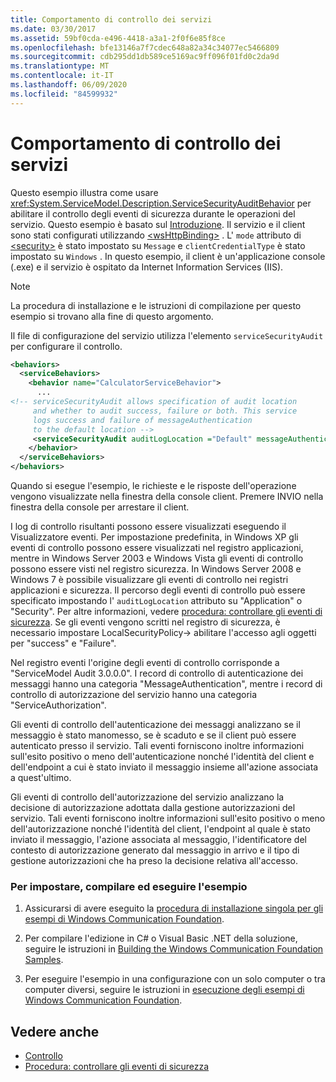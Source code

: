 ```yaml
---
title: Comportamento di controllo dei servizi
ms.date: 03/30/2017
ms.assetid: 59bf0cda-e496-4418-a3a1-2f0f6e85f8ce
ms.openlocfilehash: bfe13146a7f7cdec648a82a34c34077ec5466809
ms.sourcegitcommit: cdb295dd1db589ce5169ac9ff096f01fd0c2da9d
ms.translationtype: MT
ms.contentlocale: it-IT
ms.lasthandoff: 06/09/2020
ms.locfileid: "84599932"
---
```

# <a name="service-auditing-behavior"></a>Comportamento di controllo dei servizi
Questo esempio illustra come usare <xref:System.ServiceModel.Description.ServiceSecurityAuditBehavior> per abilitare il controllo degli eventi di sicurezza durante le operazioni del servizio. Questo esempio è basato sul [Introduzione](getting-started-sample.md). Il servizio e il client sono stati configurati utilizzando [\<wsHttpBinding>](../../configure-apps/file-schema/wcf/wshttpbinding.md) . L' `mode` attributo di [\<security>](../../configure-apps/file-schema/wcf/security-of-custombinding.md) è stato impostato su `Message` e `clientCredentialType` è stato impostato su `Windows` . In questo esempio, il client è un'applicazione console (.exe) e il servizio è ospitato da Internet Information Services (IIS).  
  
> [!NOTE]
> La procedura di installazione e le istruzioni di compilazione per questo esempio si trovano alla fine di questo argomento.  
  
 Il file di configurazione del servizio utilizza l'elemento `serviceSecurityAudit` per configurare il controllo.  
  
```xml  
<behaviors>  
  <serviceBehaviors>  
    <behavior name="CalculatorServiceBehavior">  
      ...  
<!-- serviceSecurityAudit allows specification of audit location   
     and whether to audit success, failure or both. This service   
     logs success and failure of messageAuthentication   
     to the default location -->  
     <serviceSecurityAudit auditLogLocation ="Default" messageAuthenticationAuditLevel = "SuccessOrFailure" />  
    </behavior>  
  </serviceBehaviors>  
</behaviors>  
```  
  
 Quando si esegue l'esempio, le richieste e le risposte dell'operazione vengono visualizzate nella finestra della console client. Premere INVIO nella finestra della console per arrestare il client.  
  
 I log di controllo risultanti possono essere visualizzati eseguendo il Visualizzatore eventi. Per impostazione predefinita, in Windows XP gli eventi di controllo possono essere visualizzati nel registro applicazioni, mentre in Windows Server 2003 e Windows Vista gli eventi di controllo possono essere visti nel registro sicurezza. In Windows Server 2008 e Windows 7 è possibile visualizzare gli eventi di controllo nei registri applicazioni e sicurezza. Il percorso degli eventi di controllo può essere specificato impostando l' `auditLogLocation` attributo su "Application" o "Security". Per altre informazioni, vedere [procedura: controllare gli eventi di sicurezza](../feature-details/how-to-audit-wcf-security-events.md). Se gli eventi vengono scritti nel registro di sicurezza, è necessario impostare LocalSecurityPolicy-> abilitare l'accesso agli oggetti per "success" e "Failure".  
  
 Nel registro eventi l'origine degli eventi di controllo corrisponde a "ServiceModel Audit 3.0.0.0". I record di controllo di autenticazione dei messaggi hanno una categoria "MessageAuthentication", mentre i record di controllo di autorizzazione del servizio hanno una categoria "ServiceAuthorization".  
  
 Gli eventi di controllo dell'autenticazione dei messaggi analizzano se il messaggio è stato manomesso, se è scaduto e se il client può essere autenticato presso il servizio. Tali eventi forniscono inoltre informazioni sull'esito positivo o meno dell'autenticazione nonché l'identità del client e dell'endpoint a cui è stato inviato il messaggio insieme all'azione associata a quest'ultimo.  
  
 Gli eventi di controllo dell'autorizzazione del servizio analizzano la decisione di autorizzazione adottata dalla gestione autorizzazioni del servizio. Tali eventi forniscono inoltre informazioni sull'esito positivo o meno dell'autorizzazione nonché l'identità del client, l'endpoint al quale è stato inviato il messaggio, l'azione associata al messaggio, l'identificatore del contesto di autorizzazione generato dal messaggio in arrivo e il tipo di gestione autorizzazioni che ha preso la decisione relativa all'accesso.  
  
### <a name="to-set-up-build-and-run-the-sample"></a>Per impostare, compilare ed eseguire l'esempio  
  
1. Assicurarsi di avere eseguito la [procedura di installazione singola per gli esempi di Windows Communication Foundation](one-time-setup-procedure-for-the-wcf-samples.md).  
  
2. Per compilare l'edizione in C# o Visual Basic .NET della soluzione, seguire le istruzioni in [Building the Windows Communication Foundation Samples](building-the-samples.md).  
  
3. Per eseguire l'esempio in una configurazione con un solo computer o tra computer diversi, seguire le istruzioni in [esecuzione degli esempi di Windows Communication Foundation](running-the-samples.md).  
  
## <a name="see-also"></a>Vedere anche

- [Controllo](../feature-details/auditing-security-events.md)
- [Procedura: controllare gli eventi di sicurezza](../feature-details/how-to-audit-wcf-security-events.md)
